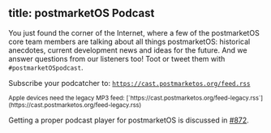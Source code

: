 title: postmarketOS Podcast
---

You just found the corner of the Internet, where a few of the postmarketOS core
team members are talking about all things postmarketOS: historical anecdotes,
current development news and ideas for the future. And we answer questions from
our listeners too! Toot or tweet them with <code>#postmarketOSpodcast</code>.

Subscribe your podcatcher to:
[`https://cast.postmarketos.org/feed.rss`](https://cast.postmarketos.org/feed.rss)

<small>
Apple devices need the legacy MP3 feed:
[`https://cast.postmarketos.org/feed-legacy.rss`](https://cast.postmarketos.org/feed-legacy.rss)
</small>

Getting a proper podcast player for postmarketOS is discussed in
[#872](https://gitlab.com/postmarketOS/pmaports/-/issues/872).
